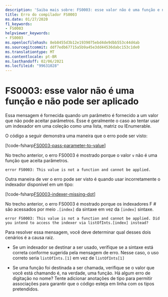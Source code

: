```yaml
---
description: 'Saiba mais sobre: FS0003: esse valor não é uma função e não pode ser aplicado'
title: Erro do compilador FS0003
ms.date: 01/27/2020
f1_keywords:
- FS0003
helpviewer_keywords:
- FS0003
ms.openlocfilehash: 8eb8455d3b12e1939075ebd4de9dbb553c44d4ab
ms.sourcegitcommit: ddf7edb67715a5b9a45e3dd44536dabc153c1de0
ms.translationtype: MT
ms.contentlocale: pt-BR
ms.lasthandoff: 02/06/2021
ms.locfileid: "99631028"
---
```

# <a name="fs0003-this-value-is-not-a-function-and-cannot-be-applied"></a>FS0003: esse valor não é uma função e não pode ser aplicado

Essa mensagem é fornecida quando um parâmetro é fornecido a um valor que não pode aceitar parâmetros.  Esse é geralmente o caso ao tentar usar um indexador em uma coleção como uma lista, matriz ou IEnumerable.

O código a seguir demonstra uma maneira que o erro pode ser visto:

[!code-fsharp[FS0003-pass-parameter-to-value](~/samples/snippets/fsharp/compiler-messages/fs0003.fsx#L2-L4)]

No trecho anterior, o erro FS0003 é mostrado porque o valor `v` não é uma função que aceita parâmetros.

```text
error FS0003: This value is not a function and cannot be applied.
```

Outra maneira de ver o erro pode ser visto é quando usar incorretamente o indexador disponível em um tipo:

[!code-fsharp[FS0003-indexer-missing-dot](~/samples/snippets/fsharp/compiler-messages/fs0003.fsx#L7-L8)]

No trecho anterior, o erro FS0003 é mostrado porque os indexadores F # são acessados por meio `.[index]` da sintaxe em vez da `[index]` sintaxe.

```text
error FS0003: This value is not a function and cannot be applied. Did you intend to access the indexer via listOfInts.[index] instead?
```

Para resolver essa mensagem, você deve determinar qual desses dois cenários é a causa raiz.

- Se um indexador se destinar a ser usado, verifique se a sintaxe está correta conforme sugerida pela mensagem de erro. Nesse caso, o uso correto seria `listOfInts.[1]` em vez de `listOfInts[1]`

- Se uma função foi destinada a ser chamada, verifique se o valor que você está chamando é, na verdade, uma função. Há algum erro de digitação no nome? Tente adicionar anotações de tipo para permitir associações para garantir que o código esteja em linha com os tipos pretendidos.
